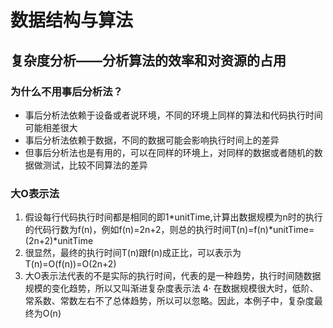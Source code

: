 # 数据结构与算法

## 复杂度分析——分析算法的效率和对资源的占用

### 为什么不用事后分析法？

- 事后分析法依赖于设备或者说环境，不同的环境上同样的算法和代码执行时间可能相差很大
- 事后分析法依赖于数据，不同的数据可能会影响执行时间上的差异
- 但事后分析法也是有用的，可以在同样的环境上，对同样的数据或者随机的数据做测试，比较不同算法的差异

### 大O表示法

1. 假设每行代码执行时间都是相同的即1*unitTime,计算出数据规模为n时的执行的代码行数为f(n)，例如f(n)=2n+2，则总的执行时间T(n)=f(n)*unitTime=(2n+2)*unitTime
2. 很显然，最终的执行时间T(n)跟f(n)成正比，可以表示为T(n)=O(f(n))=O(2n+2)
3. 大O表示法代表的不是实际的执行时间，代表的是一种趋势，执行时间随数据规模的变化趋势，所以又叫渐进复杂度表示法
4· 在数据规模很大时，低阶、常系数、常数左右不了总体趋势，所以可以忽略。因此，本例子中，复杂度最终为O(n)





